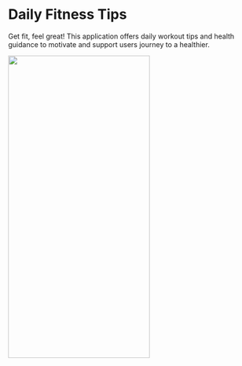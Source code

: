 # Daily Fitness Tips
Get fit, feel great! 
This application offers daily workout tips and health guidance to motivate and support users journey to a healthier.

<img src="https://github.com/user-attachments/assets/6faef2cb-297e-4953-8f8f-799484fe72ae" width="288" height="616">
